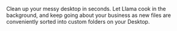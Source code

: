Clean up your messy desktop in seconds. Let Llama cook in the background, and keep going about your business as new files are conveniently sorted into custom folders on your Desktop.
